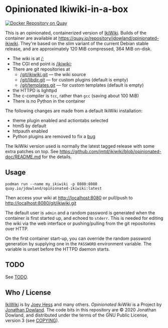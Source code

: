 # Opinionated Ikiwiki-in-a-box

[![Docker Repository on Quay](https://quay.io/repository/jdowland/opinionated-ikiwiki/status "Docker Repository on Quay")](https://quay.io/repository/jdowland/opinionated-ikiwiki)

This is an opinionated, containerized version of
[IkiWiki](https://ikiwiki.info).
Builds of the container are available at
<https://quay.io/repository/jdowland/opinionated-ikiwiki>. They're based on
the *slim* variant of the current Debian stable release, and are approximately
120 MiB compressed, 364 MiB on-disk.

 * The wiki is at [/](/);
 * The CGI end point is [/ikiwiki](/ikiwiki);
 * There are git repositories at
   * [/git/ikiwiki.git](/git/ikiwiki.git) — the wiki source
   * [/git/libdir.git](/git/libdir.git) — for custom plugins (default is empty)
   * [/git/templates.git](/git/templates.git) — for custom templates (default is empty)
 * the HTTPD is lighttpd
 * The c-compiler is `tcc`, rather than `gcc` (saving about 100 MiB)
 * There is no Python in the container

The following changes are made from a default IkiWiki installation:

 * theme plugin enabled and actiontabs selected
 * html5 by default
 * httpauth enabled
 * Python plugins are removed to fix a
   [bug](https://ikiwiki.info/bugs/inactive_python_plugins_cause_error_output_when_python_interpreter_is_missing/)

The IkiWiki version used is normally the latest tagged release with some
extra patches on top. See <https://github.com/jmtd/ikiwiki/blob/opinionated-doc/README.md>
for the details.

## Usage

    podman run --name my_ikiwiki -p 8080:8080 quay.io/jdowland/opinionated-ikiwiki:latest

Then access your wiki at <http://localhost:8080>
or pull/push to <http://localhost:8080/git/ikiwiki.git>

The default user is `admin` and a random password is generated when the
container is first started up, and echoed to `stderr`.  This is needed for
editing the wiki via the web interface or pushing/pulling from the git
repositories over HTTP.

On the first container start-up, you can override the random password
generation by supplying one in the `PASSWORD` environment variable. The
variable is unset before the HTTPD daemon starts.

## TODO

See [TODO](TODO.md).

## Who / License

[IkiWiki](https://ikiwiki.info) is by [Joey Hess](http://joeyh.name/)
and many others. *Opinionated IkiWiki* is a Project by
[Jonathan Dowland](https://jmtd.net). The code bits in this repository
are © 2020 Jonathan Dowland, and distributed under the terms of the GNU
Public License, version 3 (see [COPYING](COPYING)).
